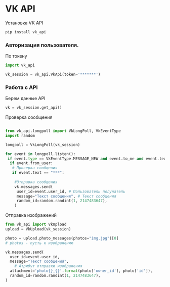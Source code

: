# VK API
Установка VK API
```Bash
pip install vk_api
```
### Авторизация пользователя.

По токену
```python
import vk_api

vk_session = vk_api.VkApi(token='*******')
```

### Работа с API

Берем данные API
```python
vk = vk_session.get_api()
```

Проверка сообщения
```python

from vk_api.longpoll import VkLongPoll, VkEventType
import random

longpoll = VkLongPoll(vk_session)

for event in longpoll.listen():
 if event.type == VkEventType.MESSAGE_NEW and event.to_me and event.text:
  if event.from_user:
   # Проверка сообщения
   if event.text == "***":
			
    #Отправка сообщения
    vk.messages.send(
     user_id=event.user_id, # Пользователь получатель
     message="Текст сообщения", # Текст сообщения
     random_id=random.randint(1, 2147483647),
    )
```

Отправка изображений
```python
from vk_api import VkUpload 
upload = VkUpload(vk_session)

photo = upload.photo_messages(photos="img.jpg")[0]
# photos - пусть к изображению

vk.messages.send(
  user_id=event.user_id,
  message="Текст сообщения",
	# Атрибут отправки изображения
  attachment='photo{}_{}'.format(photo['owner_id'], photo['id']),
  random_id=random.randint(1, 2147483647),
)
```

